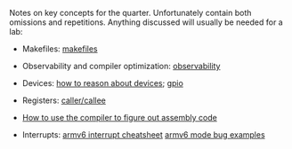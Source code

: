 Notes on key concepts for the quarter.  Unfortunately contain 
both omissions and repetitions.  Anything discussed will usually
be needed for a lab:

 - Makefiles: [makefiles](makefiles/README.md)
 - Observability and compiler optimization: 
   [observability](observability/README.md)
 - Devices: [how to reason about devices](devices/DEVICES.md); 
   [gpio](devices/GPIO.md)
 - Registers: [caller/callee](caller-callee/README.md)
 - [How to use the compiler to figure out assembly code](using-gcc-for-asm/README.md)

 - Interrupts: [armv6 interrupt cheatsheet](interrupts/INTERRUPT-CHEAT-SHEET.md)
   [armv6 mode bug examples](mode-bugs/README.md)

